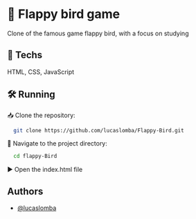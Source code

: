 # 🪽 Flappy bird game

Clone of the famous game flappy bird, with a focus on studying
## 🚀 Techs

HTML, CSS, JavaScript


## 🛠️ Running

📥 Clone the repository:

```bash
  git clone https://github.com/lucaslomba/Flappy-Bird.git
```

📂 Navigate to the project directory:

```bash
  cd flappy-Bird
```

▶️ Open the index.html file

## Authors

- [@lucaslomba](https://github.com/lucaslomba)

